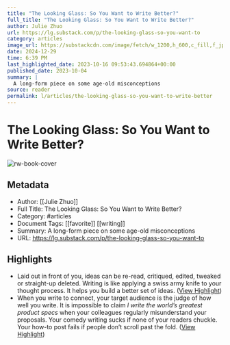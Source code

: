 ```yaml
---
title: "The Looking Glass: So You Want to Write Better?"
full_title: "The Looking Glass: So You Want to Write Better?"
author: Julie Zhuo
url: https://lg.substack.com/p/the-looking-glass-so-you-want-to
category: articles
image_url: https://substackcdn.com/image/fetch/w_1200,h_600,c_fill,f_jpg,q_auto:good,fl_progressive:steep,g_auto/https%3A%2F%2Fsubstack-post-media.s3.amazonaws.com%2Fpublic%2Fimages%2F596bf5dd-4c49-4047-b7f5-e1722e7ddb4d_1024x1024.png
date: 2024-12-29
time: 6:39 PM
last_highlighted_date: 2023-10-16 09:53:43.694864+00:00
published_date: 2023-10-04
summary: |
  A long-form piece on some age-old misconceptions
source: reader
permalink: l/articles/the-looking-glass-so-you-want-to-write-better
---
```

# The Looking Glass: So You Want to Write Better?

![rw-book-cover](https://substackcdn.com/image/fetch/w_1200,h_600,c_fill,f_jpg,q_auto:good,fl_progressive:steep,g_auto/https%3A%2F%2Fsubstack-post-media.s3.amazonaws.com%2Fpublic%2Fimages%2F596bf5dd-4c49-4047-b7f5-e1722e7ddb4d_1024x1024.png)

## Metadata
- Author: [[Julie Zhuo]]
- Full Title: The Looking Glass: So You Want to Write Better?
- Category: #articles
- Document Tags: [[favorite]] [[writing]] 
- Summary: A long-form piece on some age-old misconceptions
- URL: https://lg.substack.com/p/the-looking-glass-so-you-want-to

## Highlights
- Laid out in front of you, ideas can be re-read, critiqued, edited, tweaked or straight-up deleted. Writing is like applying a swiss army knife to your thought process. It helps you build a better set of ideas. ([View Highlight](https://read.readwise.io/read/01hcvyczrss4k2z7n9qz3n7ze2))
- When you write to connect, your target audience is the judge of how well you write. It is impossible to claim *I write the world’s greatest product specs* when your colleagues regularly misunderstand your proposals. Your comedy writing sucks if none of your readers chuckle. Your how-to post fails if people don’t scroll past the fold. ([View Highlight](https://read.readwise.io/read/01hcvyfpfzv2detx8gn007nxhm))



